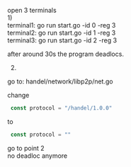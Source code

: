 open 3 terminals  
1)  
terminal1: go run start.go -id 0 -reg 3  
terminal2: go run start.go -id 1 -reg 3  
terminal3: go run start.go -id 2 -reg 3  
  
after around 30s the program deadlocs.  
  
2)  
go to: handel/network/libp2p/net.go

change 
```go
 const protocol = "/handel/1.0.0"
```
to 
```go
 const protocol = ""
```
go to point 2  
no deadloc anymore


